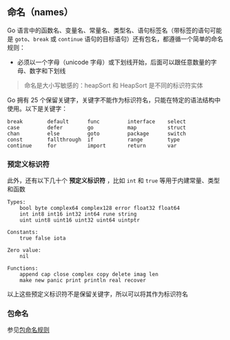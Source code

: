 ## 命名（names）



Go 语言中的函数名、变量名、常量名、类型名、语句标签名（带标签的语句可能是 `goto`、`break` 或 `continue` 语句的目标语句）还有包名，都遵循一个简单的命名规则：

- 必须以一个字母（unicode 字母）或下划线开始，后面可以跟任意数量的字母、数字和下划线

> 命名是大小写敏感的：heapSort 和 HeapSort 是不同的标识符实体



Go 拥有 25 个保留关键字，关键字不能作为标识符名，只能在特定的语法结构中使用。以下是关键字：

```
break        default      func         interface    select
case         defer        go           map          struct
chan         else         goto         package      switch
const        fallthrough  if           range        type
continue     for          import       return       var
```

### 预定义标识符

此外，还有以下几十个 **预定义标识符** ，比如 `int` 和 `true` 等用于内建常量、类型和函数

```
Types:
	bool byte complex64 complex128 error float32 float64
	int int8 int16 int32 int64 rune string
	uint uint8 uint16 uint32 uint64 uintptr

Constants:
	true false iota

Zero value:
	nil

Functions:
	append cap close complex copy delete imag len
	make new panic print println real recover
```

以上这些预定义标识符不是保留关键字，所以可以将其作为标识符名



### 包命名

参见[包命名规则](package-names.md)
